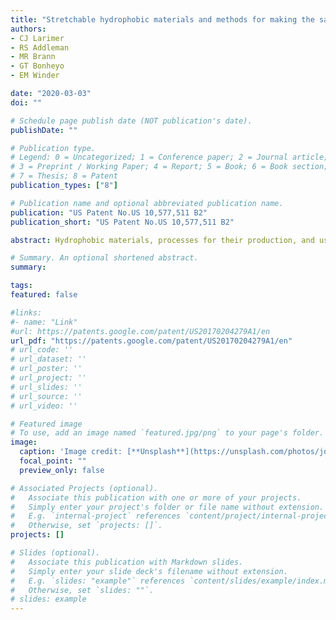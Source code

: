 ```yaml
---
title: "Stretchable hydrophobic materials and methods for making the same"
authors:
- CJ Larimer
- RS Addleman
- MR Brann
- GT Bonheyo
- EM Winder

date: "2020-03-03"
doi: ""

# Schedule page publish date (NOT publication's date).
publishDate: ""

# Publication type.
# Legend: 0 = Uncategorized; 1 = Conference paper; 2 = Journal article;
# 3 = Preprint / Working Paper; 4 = Report; 5 = Book; 6 = Book section;
# 7 = Thesis; 8 = Patent
publication_types: ["8"]

# Publication name and optional abbreviated publication name.
publication: "US Patent No.US 10,577,511 B2"
publication_short: "US Patent No.US 10,577,511 B2"

abstract: Hydrophobic materials, processes for their production, and uses thereof are described. The materials can be made with silica or polytetrafluoroethylene particles embedded into a liquid polymer. The hydrophobic materials are stretchable.

# Summary. An optional shortened abstract.
summary:

tags:
featured: false

#links:
#- name: "Link"
#url: https://patents.google.com/patent/US20170204279A1/en
url_pdf: "https://patents.google.com/patent/US20170204279A1/en"
# url_code: ''
# url_dataset: ''
# url_poster: ''
# url_project: ''
# url_slides: ''
# url_source: ''
# url_video: ''

# Featured image
# To use, add an image named `featured.jpg/png` to your page's folder. 
image:
  caption: 'Image credit: [**Unsplash**](https://unsplash.com/photos/jdD8gXaTZsc)'
  focal_point: ""
  preview_only: false

# Associated Projects (optional).
#   Associate this publication with one or more of your projects.
#   Simply enter your project's folder or file name without extension.
#   E.g. `internal-project` references `content/project/internal-project/index.md`.
#   Otherwise, set `projects: []`.
projects: []

# Slides (optional).
#   Associate this publication with Markdown slides.
#   Simply enter your slide deck's filename without extension.
#   E.g. `slides: "example"` references `content/slides/example/index.md`.
#   Otherwise, set `slides: ""`.
# slides: example
---
```




